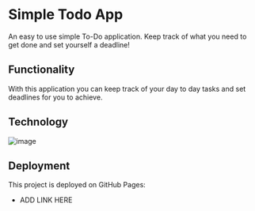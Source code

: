 # Simple Todo App

An easy to use simple To-Do application. Keep track of what you need to get done and set yourself a deadline! 

## Functionality

With this application you can keep track of your day to day tasks and set deadlines for you to achieve.

## Technology

![image](https://github.com/user-attachments/assets/8661c90d-e76c-4827-a058-ad1bd1915ff9)



## Deployment

This project is deployed on GitHub Pages:

- ADD LINK HERE
